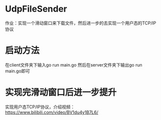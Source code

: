 # UdpFileSender

作业：实现一个滑动窗口来下载文件，然后进一步的去实现一个用户态的TCP/IP协议

# 启动方法

在client文件夹下输入go run main.go
然后在server文件夹下输出go run main.go即可

# 实现完滑动窗口后进一步提升

实现用户态TCP/IP协议，介绍视频：https://www.bilibili.com/video/BV1du4y1B7L6/
